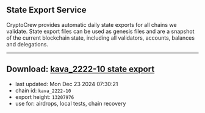 ## State Export Service
CryptoCrew provides automatic daily state exports for all chains we validate. State export files can be used as genesis files and are a snapshot of the current blockchain state, including all validators, accounts, balances and delegations.

---
**Download: [kava_2222-10 state export](https://dl-eu2.ccvalidators.com/SERVICE/kava/kava_2222-10_export_13207976.json)**
---

- last updated: Mon Dec 23 2024 07:30:21
- chain id: `kava_2222-10`
- export height: `13207976`
- use for: airdrops, local tests, chain recovery
